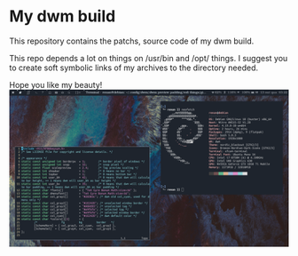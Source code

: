 # My dwm build
This repository contains the patchs, source code of my dwm build.

This repo depends a lot on things on /usr/bin and /opt/ things. I suggest you to create soft symbolic links of my archives to the directory needed.

Hope you like my beauty! ![](https://github.com/renanwp2/My-dwm-build/blob/main/images/github.png)
